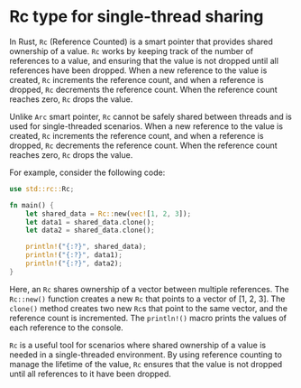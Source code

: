 # Rc type for single-thread sharing

In Rust, `Rc` (Reference Counted) is a smart pointer that provides shared ownership of a value. `Rc` works by keeping track of the number of references to a value, and ensuring that the value is not dropped until all references have been dropped. When a new reference to the value is created, `Rc` increments the reference count, and when a reference is dropped, `Rc` decrements the reference count. When the reference count reaches zero, `Rc` drops the value.

Unlike `Arc` smart pointer, `Rc` cannot be safely shared between threads and is used for single-threaded scenarios. When a new reference to the value is created, `Rc` increments the reference count, and when a reference is dropped, `Rc` decrements the reference count. When the reference count reaches zero, `Rc` drops the value.

For example, consider the following code:

```rust
use std::rc::Rc;

fn main() {
    let shared_data = Rc::new(vec![1, 2, 3]);
    let data1 = shared_data.clone();
    let data2 = shared_data.clone();

    println!("{:?}", shared_data);
    println!("{:?}", data1);
    println!("{:?}", data2);
}
```

Here, an `Rc` shares ownership of a vector between multiple references. The `Rc::new()` function creates a new `Rc` that points to a vector of [1, 2, 3]. The `clone()` method creates two new `Rc`s that point to the same vector, and the reference count is incremented. The `println!()` macro prints the values of each reference to the console.

`Rc` is a useful tool for scenarios where shared ownership of a value is needed in a single-threaded environment. By using reference counting to manage the lifetime of the value, `Rc` ensures that the value is not dropped until all references to it have been dropped.
